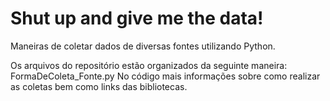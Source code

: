 # Shut up and give me the data!

Maneiras de coletar dados de diversas fontes utilizando Python.

Os arquivos do repositório estão organizados da seguinte maneira: FormaDeColeta_Fonte.py
No código mais informações sobre como realizar as coletas bem como links das bibliotecas.